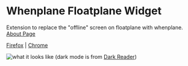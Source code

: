 # Whenplane Floatplane Widget
Extension to replace the "offline" screen on floatplane with whenplane.
[About Page](https://whenplane.com/extension)

[Firefox](https://addons.mozilla.org/en-US/firefox/addon/whenplane-floatplane-widget/)
| [Chrome](https://chromewebstore.google.com/detail/whenplane-floatplane-widget/jiijhgibeiaaacbohdjihncoingomjjm)

![what it looks like](https://media.discordapp.net/attachments/1089075977591726090/1180336881179832433/image.png?ex=657d0d62&is=656a9862&hm=1ff5b6ce48a5be07a718f2b1248ad87d2d59dccaab2814723175e793bf36d3d2&=&format=webp&quality=lossless&width=1267&height=657)
(dark mode is from [Dark Reader](https://darkreader.org/))